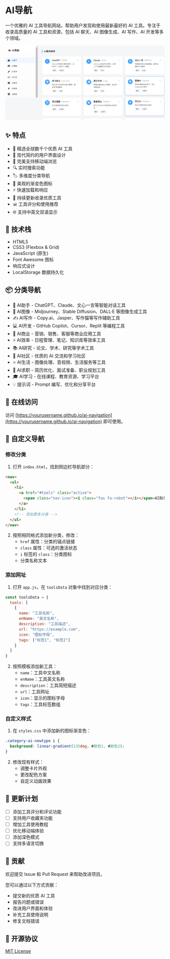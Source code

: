 # AI导航

一个优雅的 AI 工具导航网站，帮助用户发现和使用最新最好的 AI 工具。专注于收录高质量的 AI 工具和资源，包括 AI 聊天、AI 图像生成、AI 写作、AI 开发等多个领域。

![AI导航预览](preview.png)

## ✨ 特点

- 🎯 精选全球数千个优质 AI 工具
- 🎨 现代简约的用户界面设计
- 📱 完美支持移动端浏览
- 🔍 实时搜索功能
- 🏷️ 多维度分类导航
- 🌈 美观的渐变色图标
- ⚡️ 快速加载和响应
- 🔄 持续更新收录优质工具
- 📊 工具评分和使用推荐
- 🌐 支持中英文双语显示

## 🔧 技术栈

- HTML5
- CSS3 (Flexbox & Grid)
- JavaScript (原生)
- Font Awesome 图标
- 响应式设计
- LocalStorage 数据持久化

## 📦 分类导航

- 🤖 AI助手 - ChatGPT、Claude、文心一言等智能对话工具
- 🎨 AI图像 - Midjourney、Stable Diffusion、DALL·E 等图像生成工具
- ✍️ AI写作 - Copy.ai、Jasper、写作猫等写作辅助工具
- 💻 AI开发 - GitHub Copilot、Cursor、Replit 等编程工具
- 💼 AI商业 - 营销、销售、客服等商业应用工具
- ⚡ AI效率 - 日程管理、笔记、知识库等效率工具
- 📚 AI研究 - 论文、学术、研究等学术工具
- 👥 AI社区 - 优质的 AI 交流和学习社区
- ⭐ AI生活 - 图像处理、音视频、生活服务等工具
- 👔 AI求职 - 简历优化、面试准备、职业规划工具
- 🎓 AI学习 - 在线课程、教育资源、学习平台
- 💡 提示词 - Prompt 编写、优化和分享平台

## 🚀 在线访问

访问 [https://yourusername.github.io/ai-navigation](https://yourusername.github.io/ai-navigation) 即可使用。

## 📝 自定义导航

### 修改分类

1. 打开 `index.html`，找到侧边栏导航部分：
```html
<nav>
  <ul>
    <li>
      <a href="#tools" class="active">
        <span class="nav-icon"><i class="fas fa-robot"></i></span>AI助手
      </a>
    </li>
    <!-- 添加更多分类 -->
  </ul>
</nav>
```

2. 按照相同格式添加新分类，修改：
   - `href` 属性：分类的锚点链接
   - `class` 属性：可选的激活状态
   - `i` 标签的 `class`：分类图标
   - 分类名称文本

### 添加网址

1. 打开 `app.js`，在 `toolsData` 对象中找到对应分类：
```javascript
const toolsData = {
  tools: [
    {
      name: "工具名称",
      enName: "英文名称",
      description: "工具描述",
      url: "https://example.com",
      icon: "图标字母",
      tags: ["标签1", "标签2"]
    }
  ]
}
```

2. 按照模板添加新工具：
   - `name`：工具中文名称
   - `enName`：工具英文名称
   - `description`：工具简短描述
   - `url`：工具网址
   - `icon`：显示的图标字母
   - `tags`：工具标签数组

### 自定义样式

1. 在 `styles.css` 中添加新的图标渐变色：
```css
.category-ai-newtype i {
  background: linear-gradient(135deg, #颜色1, #颜色2);
}
```

2. 修改现有样式：
   - 调整卡片外观
   - 更改配色方案
   - 自定义动画效果

## 🔄 更新计划

- [ ] 添加工具评分和评论功能
- [ ] 支持用户收藏夹功能
- [ ] 增加工具使用教程
- [ ] 优化移动端体验
- [ ] 添加深色模式
- [ ] 支持多语言切换

## 🤝 贡献

欢迎提交 Issue 和 Pull Request 来帮助改进项目。

您可以通过以下方式贡献：

- 提交新的优质 AI 工具
- 报告问题或错误
- 改进用户界面和体验
- 补充工具使用说明
- 修复文档错误

## 📝 开源协议

[MIT License](LICENSE)  
